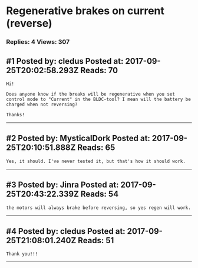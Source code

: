 # Regenerative brakes on current (reverse)

### Replies: 4 Views: 307

## \#1 Posted by: cledus Posted at: 2017-09-25T20:02:58.293Z Reads: 70

```
Hi!

Does anyone know if the breaks will be regenerative when you set control mode to "Current" in the BLDC-tool? I mean will the battery be charged when not reversing?

Thanks!
```

---
## \#2 Posted by: MysticalDork Posted at: 2017-09-25T20:10:51.888Z Reads: 65

```
Yes, it should. I've never tested it, but that's how it should work.
```

---
## \#3 Posted by: Jinra Posted at: 2017-09-25T20:43:22.339Z Reads: 54

```
the motors will always brake before reversing, so yes regen will work.
```

---
## \#4 Posted by: cledus Posted at: 2017-09-25T21:08:01.240Z Reads: 51

```
Thank you!!!
```

---
